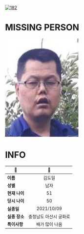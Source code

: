 [![182](https://img.shields.io/badge/%EC%8B%A4%EC%A2%85%EC%8B%A0%EA%B3%A0%EB%8A%94%20%EA%B5%AD%EB%B2%88%EC%97%86%EC%9D%B4-182-blue)](http://safe182.go.kr/index.do)

# MISSING PERSON

<img src="./missing_person.jpg">

# INFO

|🔑|💎|
|--|:--:|
|**이름**|김도일|
|**성별**|남자|
|**현재 나이**|51|
|**당시 나이**|50|
|**실종일**|2021/10/09|
|**실종 장소**|충청남도 아산시 궁화로 |
|**특이사항**|배가 많이 나옴|
